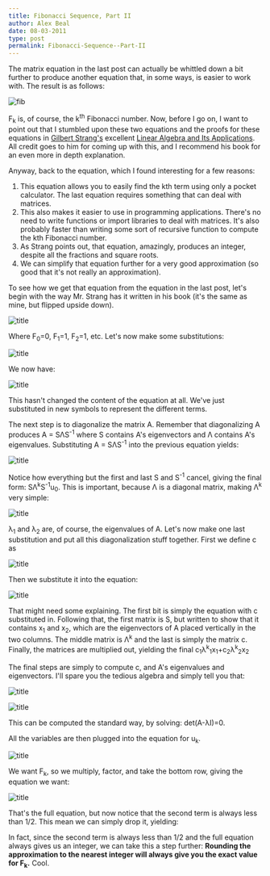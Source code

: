 ```yaml
---
title: Fibonacci Sequence, Part II
author: Alex Beal
date: 08-03-2011
type: post
permalink: Fibonacci-Sequence--Part-II
---
```


The matrix equation in the last post can actually be whittled down a bit further to produce another equation that, in some ways, is easier to work with. The result is as follows:

![fib](http://media.usrsb.in/fib2/fib.png)

F<sub>k</sub> is, of course, the k<sup>th</sup> Fibonacci number. Now, before I go on, I want to point out that I stumbled upon these two equations and the proofs for these equations in [Gilbert Strang's](http://www-math.mit.edu/~gs/) excellent [Linear Algebra and Its Applications](http://www.amazon.com/Linear-Algebra-Applications-Gilbert-Strang/dp/0030105676/ref=sr_1_2?s=books&ie=UTF8&qid=1312385275&sr=1-2). All credit goes to him for coming up with this, and I recommend his book for an even more in depth explanation.
 
Anyway, back to the equation, which I found interesting for a few reasons:

1. This equation allows you to easily find the kth term using only a pocket calculator. The last equation requires something that can deal with matrices.
2. This also makes it easier to use in programming applications. There's no need to write functions or import libraries to deal with matrices. It's also probably faster than writing some sort of recursive function to compute the kth Fibonacci number.
3. As Strang points out, that equation, amazingly, produces an integer, despite all the fractions and square roots.
4. We can simplify that equation further for a very good approximation (so good that it's not really an approximation).

To see how we get that equation from the equation in the last post, let's begin with the way Mr. Strang has it written in his book (it's the same as mine, but flipped upside down).
 
![title](http://media.usrsb.in/fib2/fibmat.png)
 
Where F<sub>0</sub>=0, F<sub>1</sub>=1, F<sub>2</sub>=1, etc. Let's now make some substitutions:
 
![title](http://media.usrsb.in/fib2/subs.png)
 
We now have:
 
![title](http://media.usrsb.in/fib2/matform.png)
 
This hasn't changed the content of the equation at all. We've just substituted in new symbols to represent the different terms.
 
The next step is to diagonalize the matrix A. Remember that diagonalizing A produces A = SΛS<sup>-1</sup> where S contains A's eigenvectors and Λ contains A's eigenvalues. Substituting A = SΛS<sup>-1</sup> into the previous equation yields:
 
![title](http://media.usrsb.in/fib2/diag.png)
 
Notice how everything but the first and last S and S<sup>-1</sup> cancel, giving the final form: SΛ<sup>k</sup>S<sup>-1</sup>u<sub>0</sub>. This is important, because Λ is a diagonal matrix, making Λ<sup>k</sup> very simple:
 
![title](http://media.usrsb.in/fib2/lampow.png)
 
λ<sub>1</sub> and λ<sub>2</sub> are, of course, the eigenvalues of A. Let's now make one last substitution and put all this diagonalization stuff together. First we define c as
 
![title](http://media.usrsb.in/fib2/csub.png)
 
Then we substitute it into the equation:
 
![title](http://media.usrsb.in/fib2/diag2.png)
 
That might need some explaining. The first bit is simply the equation with c substituted in. Following that, the first matrix is S, but written to show that it contains x<sub>1</sub> and x<sub>2</sub>, which are the eigenvectors of A placed vertically in the two columns. The middle matrix is Λ<sup>k</sup> and the last is simply the matrix c. Finally, the matrices are multiplied out, yielding the final c<sub>1</sub>λ<sup>k</sup><sub>1</sub>x<sub>1</sub>+c<sub>2</sub>λ<sup>k</sup><sub>2</sub>x<sub>2</sub>
 
The final steps are simply to compute c, and A's eigenvalues and eigenvectors. I'll spare you the tedious algebra and simply tell you that:
 
![title](http://media.usrsb.in/fib2/eigenvals.png)
 
![title](http://media.usrsb.in/fib2/eigenvec.png)
 
This can be computed the standard way, by solving: det(A-λI)=0.
 
All the variables are then plugged into the equation for u<sub>k</sub>.
 
![title](http://media.usrsb.in/fib2/almost-there.png)
 
We want F<sub>k</sub>, so we multiply, factor, and take the bottom row, giving the equation we want:
 
![title](http://media.usrsb.in/fib2/approx.png)
 
That's the full equation, but now notice that the second term is always less than 1/2. This mean we can simply drop it, yielding:

In fact, since the second term is always less than 1/2 and the full equation always gives us an integer, we can take this a step further: **Rounding the approximation to the nearest integer will always give you the exact value for F<sub>k</sub>.** Cool.
